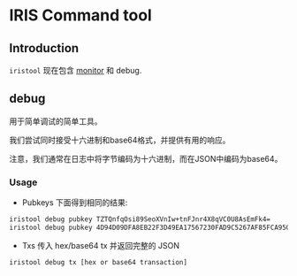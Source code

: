 # IRIS Command tool

## Introduction
`iristool` 现在包含 [monitor](./monitor.md) 和 debug.

## debug
用于简单调试的简单工具。

我们尝试同时接受十六进制和base64格式，并提供有用的响应。

注意，我们通常在日志中将字节编码为十六进制，而在JSON中编码为base64。

### Usage

* Pubkeys 
下面得到相同的结果:

```bash
iristool debug pubkey TZTQnfqOsi89SeoXVnIw+tnFJnr4X8qVC0U8AsEmFk4=
iristool debug pubkey 4D94D09DFA8EB22F3D49EA17567230FAD9C5267AF85FCA950B453C02C126164E
```

* Txs
传入 hex/base64 tx 并返回完整的 JSON

```bash
iristool debug tx [hex or base64 transaction]
```

